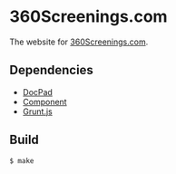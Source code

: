 360Screenings.com
=================

The website for [360Screenings.com](http://360screenings.com).


Dependencies
------------

* [DocPad](http://docpad.org)
* [Component](http://github.com/component/component)
* [Grunt.js](http://gruntjs.org)


Build
-----

``` bash
$ make
```
